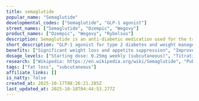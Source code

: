 ```yaml
---
title: semaglutide
popular_name: "Semaglutide"
developmental_codes: ["Semaglutide", "GLP-1 agonist"]
street_names: ["Semaglutide", "Ozempic", "Wegovy"]
product_names: ["Ozempic", "Wegovy", "Rybelsus"]
description: Semaglutide is an anti-diabetic medication used for the treatment of type 2 diabetes and an anti-obesity medication used for long-term weight management. It is a peptide similar to the hormone glucagon-like peptide-1 (GLP-1), modified with a side chain. It can be administered by subcutaneous injection or taken orally. It is sold by Novo Nordisk under the brand names Ozempic and Rybelsus for diabetes, and under the brand name Wegovy for weight management, weight loss, and the treatment of metabolic-associated steatohepatitis.
short_description: "GLP-1 agonist for type 2 diabetes and weight management (Ozempic/Wegovy) with cardiovascular benefits and significant weight loss effects."
benefits: ["Significant weight loss and appetite suppression", "Improved blood sugar control", "Reduced cardiovascular risk", "Enhanced insulin sensitivity", "Decreased food cravings", "Improved metabolic health", "Potential neuroprotective effects", "Aids in fat loss and metabolism"]
dosage_levels: ["Starting dose: 0.25mg weekly (subcutaneous)", "Titration: 0.5mg weekly after 4 weeks", "Maintenance: 1mg weekly (weight loss)", "Maximum: 2.4mg weekly for enhanced weight loss"]
research: ["Wikipedia: https://en.wikipedia.org/wiki/Semaglutide", "PubMed: https://pubmed.ncbi.nlm.nih.gov/?term=Semaglutide", "Clinical Trials: https://clinicaltrials.gov/search?term=Semaglutide", "PubMed Study: https://pubmed.ncbi.nlm.nih.gov/41105066/", "PubMed Study: https://pubmed.ncbi.nlm.nih.gov/41104517/"]
tags: ["fat loss", "subcutaneous"]
affiliate_links: []
is_natty: false
created_at: 2025-10-17T08:26:21.285Z
last_updated_at: 2025-10-18T04:44:53.277Z
---
```

